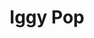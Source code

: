 ---
title: "Iggy Pop"
summary: "American singer, songwriter, musician and actor, born 21 April 1947 in Muskegon, Michigan, USA. Founding member of . Previously worked at a record shop Discount Records in Ann Arbor, USA while he was at college. Receiver of the Polar Music Prize 2022."
image: "iggy-pop.jpg"
apple_music_artist_url: "https://music.apple.com/gb/artist/iggy-pop/13622"
---